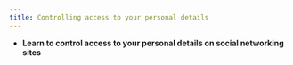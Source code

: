 ```yaml
---
title: Controlling access to your personal details
---
```

- **Learn to control access to your personal details on social networking sites**
